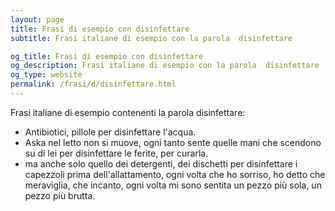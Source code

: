 ```yaml
---
layout: page
title: Frasi di esempio con disinfettare 
subtitle: Frasi italiane di esempio con la parola  disinfettare

og_title: Frasi di esempio con disinfettare 
og_description: Frasi italiane di esempio con la parola  disinfettare
og_type: website
permalink: /frasi/d/disinfettare.html
---
```


Frasi italiane di esempio contenenti la parola disinfettare:


- Antibiotici, pillole per disinfettare l'acqua.
- Aska nel letto non si muove, ogni tanto sente quelle mani che scendono su di lei per disinfettare le ferite, per curarla.
- ma anche solo quello dei detergenti, dei dischetti per disinfettare i capezzoli prima dell'allattamento, ogni volta che ho sorriso, ho detto che meraviglia, che incanto, ogni volta mi sono sentita un pezzo più sola, un pezzo più brutta.
